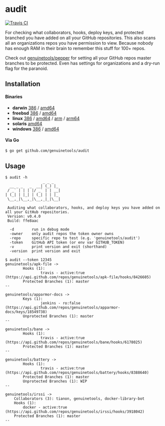 # audit

[![Travis CI](https://travis-ci.org/genuinetools/audit.svg?branch=master)](https://travis-ci.org/genuinetools/audit)

For checking what collaborators, hooks, deploy keys, and protected branched
you have added on all your GitHub repositories. This also scans all an
organizations repos you have permission to view.
Because nobody has enough RAM in their brain to remember this stuff for 100+ repos.

Check out [genuinetools/pepper](https://github.com/genuinetools/pepper) for setting all your GitHub repos master branches
to be protected. Even has settings for organizations and a dry-run flag for the paranoid.

## Installation

#### Binaries

- **darwin** [386](https://github.com/genuinetools/audit/releases/download/v0.4.0/audit-darwin-386) / [amd64](https://github.com/genuinetools/audit/releases/download/v0.4.0/audit-darwin-amd64)
- **freebsd** [386](https://github.com/genuinetools/audit/releases/download/v0.4.0/audit-freebsd-386) / [amd64](https://github.com/genuinetools/audit/releases/download/v0.4.0/audit-freebsd-amd64)
- **linux** [386](https://github.com/genuinetools/audit/releases/download/v0.4.0/audit-linux-386) / [amd64](https://github.com/genuinetools/audit/releases/download/v0.4.0/audit-linux-amd64) / [arm](https://github.com/genuinetools/audit/releases/download/v0.4.0/audit-linux-arm) / [arm64](https://github.com/genuinetools/audit/releases/download/v0.4.0/audit-linux-arm64)
- **solaris** [amd64](https://github.com/genuinetools/audit/releases/download/v0.4.0/audit-solaris-amd64)
- **windows** [386](https://github.com/genuinetools/audit/releases/download/v0.4.0/audit-windows-386) / [amd64](https://github.com/genuinetools/audit/releases/download/v0.4.0/audit-windows-amd64)

#### Via Go

```bash
$ go get github.com/genuinetools/audit
```

## Usage

```console
$ audit -h
                 _ _ _
  __ _ _   _  __| (_) |_
 / _` | | | |/ _` | | __|
| (_| | |_| | (_| | | |_
 \__,_|\__,_|\__,_|_|\__|

 Auditing what collaborators, hooks, and deploy keys you have added on all your GitHub repositories.
 Version: v0.4.0
 Build: ffe8aac

  -d        run in debug mode
  -owner    only audit repos the token owner owns
  -repo    	specific repo to test (e.g. 'genuinetools/audit')
  -token    GitHub API token (or env var GITHUB_TOKEN)
  -v        print version and exit (shorthand)
  -version  print version and exit
```

```console
$ audit --token 12345
genuinetools/apk-file ->
        Hooks (1):
                travis - active:true (https://api.github.com/repos/genuinetools/apk-file/hooks/8426605)
        Protected Branches (1): master
--

genuinetools/apparmor-docs ->
        Keys (1):
                jenkins - ro:false (https://api.github.com/repos/genuinetools/apparmor-docs/keys/18549738)
        Unprotected Branches (1): master
--

genuinetools/bane ->
        Hooks (1):
                travis - active:true (https://api.github.com/repos/genuinetools/bane/hooks/6178025)
        Protected Branches (1): master
--

genuinetools/battery ->
        Hooks (1):
                travis - active:true (https://api.github.com/repos/genuinetools/battery/hooks/8388640)
        Protected Branches (1): master
        Unprotected Branches (1): WIP
--

genuinetools/irssi ->
	Collaborators (3): tianon, genuinetools, docker-library-bot
	Hooks (1):
		docker - active:true (https://api.github.com/repos/genuinetools/irssi/hooks/3918042)
	Protected Branches (1): master
--
```
